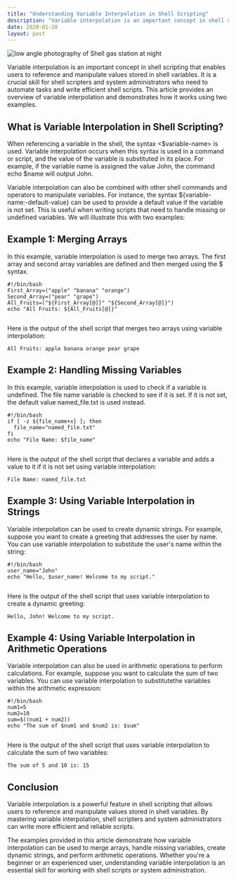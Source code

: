 ```yaml
---
title: "Understanding Variable Interpolation in Shell Scripting"
description: "Variable interpolation is an important concept in shell scripting that enables users to reference and manipulate values stored in shell variables. It is a crucial skill for shell scripters and system administrators who need to automate tasks and write efficient shell scripts. This article provides an overview of variable interpolation and demonstrates how it works using two examples."
date: 2020-01-20
layout: post
---
```


<article>
  <img alt="low angle photography of Shell gas station at night" src="https://images.unsplash.com/photo-1545262810-77515befe149?crop=entropy&amp;cs=tinysrgb&amp;fit=max&amp;fm=jpg&amp;ixid=Mnw0NDU0ODN8MHwxfHNlYXJjaHwxfHxVbmRlcnN0YW5kaW5nJTIwVmFyaWFibGUlMjBJbnRlcnBvbGF0aW9uJTIwaW4lMjBTaGVsbCUyMFNjcmlwdGluZ3xlbnwwfDB8fHwxNjgzNjYwOTM1&amp;ixlib=rb-4.0.3&amp;q=80&amp;w=1080"/>
  <p>Variable interpolation is an important concept in shell scripting that enables users to reference and manipulate values stored in shell variables. It is a crucial skill for shell scripters and system administrators who need to automate tasks and write efficient shell scripts. This article provides an overview of variable interpolation and demonstrates how it works using two examples.</p>
  <h2>What is Variable Interpolation in Shell Scripting?</h2>
  <p>When referencing a variable in the shell, the syntax &lt;$variable-name&gt; is used. Variable interpolation occurs when this syntax is used in a command or script, and the value of the variable is substituted in its place. For example, if the variable name is assigned the value John, the command echo $name will output John.</p>
  <p>Variable interpolation can also be combined with other shell commands and operators to manipulate variables. For instance, the syntax ${variable-name:-default-value} can be used to provide a default value if the variable is not set. This is useful when writing scripts that need to handle missing or undefined variables. We will illustrate this with two examples:</p>
  <h2>Example 1: Merging Arrays</h2>
  <p>In this example, variable interpolation is used to merge two arrays. The first array and second array variables are defined and then merged using the $ syntax.</p>
  <pre><code>#!/bin/bash
First_Array=("apple" "banana" "orange")
Second_Array=("pear" "grape")
All_Fruits=("${First_Array[@]}" "${Second_Array[@]}")
echo "All Fruits: ${All_Fruits[@]}"
  </code></pre>
  <p>Here is the output of the shell script that merges two arrays using variable interpolation:</p>
  <pre><code>All Fruits: apple banana orange pear grape</code></pre>
  <h2>Example 2: Handling Missing Variables</h2>
  <p>In this example, variable interpolation is used to check if a variable is undefined. The file name variable is checked to see if it is set. If it is not set, the default value named_file.txt is used instead.</p>
  <pre><code>#!/bin/bash
if [ -z ${file_name+x} ]; then
  file_name="named_file.txt"
fi
echo "File Name: $file_name"
  </code></pre>
  <p>Here is the output of the shell script that declares a variable and adds a value to it if it is not set using variable interpolation:</p>
  <pre><code>File Name: named_file.txt</code></pre>
  <h2>Example 3: Using Variable Interpolation in Strings</h2>
  <p>Variable interpolation can be used to create dynamic strings. For example, suppose you want to create a greeting that addresses the user by name. You can use variable interpolation to substitute the user's name within the string:</p>
  <pre><code>#!/bin/bash
user_name="John"
echo "Hello, $user_name! Welcome to my script."
  </code></pre>
  <p>Here is the output of the shell script that uses variable interpolation to create a dynamic greeting:</p>
  <pre><code>Hello, John! Welcome to my script.</code></pre>
  <h2>Example 4: Using Variable Interpolation in Arithmetic Operations</h2>
  <p>Variable interpolation can also be used in arithmetic operations to perform calculations. For example, suppose you want to calculate the sum of two variables. You can use variable interpolation to substitutethe variables within the arithmetic expression:</p>
  <pre><code>#!/bin/bash
num1=5
num2=10
sum=$((num1 + num2))
echo "The sum of $num1 and $num2 is: $sum"
  </code></pre>
  <p>Here is the output of the shell script that uses variable interpolation to calculate the sum of two variables:</p>
  <pre><code>The sum of 5 and 10 is: 15</code></pre>
  <h2>Conclusion</h2>
  <p>Variable interpolation is a powerful feature in shell scripting that allows users to reference and manipulate values stored in shell variables. By mastering variable interpolation, shell scripters and system administrators can write more efficient and reliable scripts.</p>
  <p>The examples provided in this article demonstrate how variable interpolation can be used to merge arrays, handle missing variables, create dynamic strings, and perform arithmetic operations. Whether you're a beginner or an experienced user, understanding variable interpolation is an essential skill for working with shell scripts or system administration.</p>
</article>